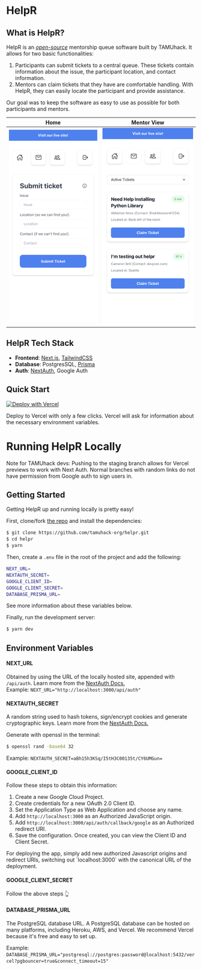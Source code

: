 # HelpR

## What is HelpR?

HelpR is an [_open-source_](https://github.com/tamuhack-org/helpr) mentorship queue software built by TAMUhack. It allows for two basic functionalities:

1. Participants can submit tickets to a central queue. These tickets contain information about the issue,
   the participant location, and contact information.
2. Mentors can claim tickets that they have are comfortable handling. With HelpR, they can easily locate the participant and provide assistance.

Our goal was to keep the software as easy to use as possible for both participants and mentors.

|                     Home                      |                   Mentor View                   |
| :-------------------------------------------: | :---------------------------------------------: |
| ![](./public/images/mentoring/helpr-home.png) | ![](./public/images/mentoring/helpr-mentor.png) |

## HelpR Tech Stack

- **Frontend**: [Next.js](https://nextjs.org/), [TailwindCSS](https://tailwindcss.com/)
- **Database**: PostgresSQL, [Prisma](https://www.prisma.io/)
- **Auth**: [NextAuth](https://next-auth.js.org/), Google Auth

## Quick Start

[![Deploy with Vercel](https://vercel.com/button)](https://vercel.com/new/clone?repository-url=https%3A%2F%2Fgithub.com%2Ftamuhack-org%2Fhelpr&env=NEXTAUTH_URL,NEXTAUTH_SECRET,GOOGLE_CLIENT_ID,GOOGLE_CLIENT_SECRET,DATABASE_PRISMA_URL&envDescription=Necessary%20Environment%20Variables%20for%20Auth%20and%20DB.%20See%20link%20for%20more%20info%20about%20NextAuth%20variables&envLink=https%3A%2F%2Fnext-auth.js.org%2Fconfiguration%2Foptions)

Deploy to Vercel with only a few clicks. Vercel will ask for information about the necessary environment variables.

# Running HelpR Locally

Note for TAMUhack devs: Pushing to the staging branch allows for Vercel previews to work with Next Auth. Normal branches with random links do not have permission from Google auth to sign users in.

## Getting Started

Getting HelpR up and running locally is pretty easy!

First, clone/fork [the repo](https://github.com/tamuhack-org/helpr) and install the dependencies:

```bash
$ git clone https://github.com/tamuhack-org/helpr.git
$ cd helpr
$ yarn
```

Then, create a `.env` file in the root of the project and add the following:

```bash filename=".env" copy
NEXT_URL=
NEXTAUTH_SECRET=
GOOGLE_CLIENT_ID=
GOOGLE_CLIENT_SECRET=
DATABASE_PRISMA_URL=
```

See more information about these variables below.

Finally, run the development server:

```bash
$ yarn dev
```

## Environment Variables

#### NEXT_URL

Obtained by using the URL of the locally hosted site,
appended with `/api/auth`. Learn more from the [NextAuth Docs.](https://next-auth.js.org/configuration/options)\
Example: `NEXT_URL="http://localhost:3000/api/auth"`

#### NEXTAUTH_SECRET

A random string used to hash tokens, sign/encrypt cookies and generate cryptographic keys.
Learn more from the [NextAuth Docs.](https://next-auth.js.org/configuration/options)

Generate with openssl in the terminal:

```bash
$ openssl rand -base64 32
```

Example: `NEXTAUTH_SECRET=aBh15h3KSq/I5tH3C00135t/CY6UMGun=`

#### GOOGLE_CLIENT_ID

Follow these steps to obtain this information:

1. Create a new Google Cloud Project.
2. Create credentials for a new OAuth 2.0 Client ID.
3. Set the Application Type as Web Application and choose any name.
4. Add `http://localhost:3000` as an Authorized JavaScript origin.
5. Add `http://localhost:3000/api/auth/callback/google` as an Authorized redirect URI.
6. Save the configuration. Once created, you can view the Client ID and Client Secret.

<Callout type="info" emoji="💡">
For deploying the app, simply add new authorized Javascript origins and redirect URIs,
switching out `localhost:3000` with the canonical URL of the deployment.
</Callout>

#### GOOGLE_CLIENT_SECRET

Follow the above steps 👆

#### DATABASE_PRISMA_URL

The PostgreSQL database URL. A PostgreSQL database can be hosted on many platforms, including Heroku, AWS, and Vercel.
We recommend Vercel because it's free and easy to set up.

Example: `DATABASE_PRISMA_URL="postgresql://postgres:password@localhost:5432/vercel?pgbouncer=true&connect_timeout=15"`
